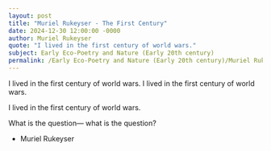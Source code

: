 ```yaml
---
layout: post
title: "Muriel Rukeyser - The First Century"
date: 2024-12-30 12:00:00 -0000
author: Muriel Rukeyser
quote: "I lived in the first century of world wars."
subject: Early Eco-Poetry and Nature (Early 20th century)
permalink: /Early Eco-Poetry and Nature (Early 20th century)/Muriel Rukeyser/Muriel Rukeyser - The First Century
---
```


I lived in the first century of world wars.
I lived in the first century of world wars.

I lived in the first century of world wars.

What is the question—
what is the question?

- Muriel Rukeyser
